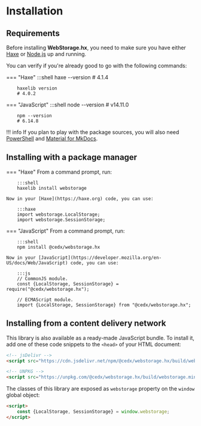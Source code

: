 # Installation

## Requirements
Before installing **WebStorage.hx**, you need to make sure you have either
[Haxe](https://haxe.org) or [Node.js](https://nodejs.org) up and running.

You can verify if you're already good to go with the following commands:

=== "Haxe"
		:::shell
		haxe --version
		# 4.1.4

		haxelib version
		# 4.0.2

=== "JavaScript"
		:::shell
		node --version
		# v14.11.0

		npm --version
		# 6.14.8

!!! info
	If you plan to play with the package sources, you will also need
	[PowerShell](https://docs.microsoft.com/en-us/powershell) and [Material for MkDocs](https://squidfunk.github.io/mkdocs-material).

## Installing with a package manager

=== "Haxe"
	From a command prompt, run:

		:::shell
		haxelib install webstorage

	Now in your [Haxe](https://haxe.org) code, you can use:

		:::haxe
		import webstorage.LocalStorage;
		import webstorage.SessionStorage;

=== "JavaScript"
	From a command prompt, run:

		:::shell
		npm install @cedx/webstorage.hx

	Now in your [JavaScript](https://developer.mozilla.org/en-US/docs/Web/JavaScript) code, you can use:

		:::js
		// CommonJS module.
		const {LocalStorage, SessionStorage} = require("@cedx/webstorage.hx");

		// ECMAScript module.
		import {LocalStorage, SessionStorage} from "@cedx/webstorage.hx";

## Installing from a content delivery network
This library is also available as a ready-made JavaScript bundle.
To install it, add one of these code snippets to the `<head>` of your HTML document:

``` html
<!-- jsDelivr -->
<script src="https://cdn.jsdelivr.net/npm/@cedx/webstorage.hx/build/webstorage.min.js"></script>

<!-- UNPKG -->
<script src="https://unpkg.com/@cedx/webstorage.hx/build/webstorage.min.js"></script>
```

The classes of this library are exposed as `webstorage` property on the `window` global object:

``` html
<script>
	const {LocalStorage, SessionStorage} = window.webstorage;
</script>
```
